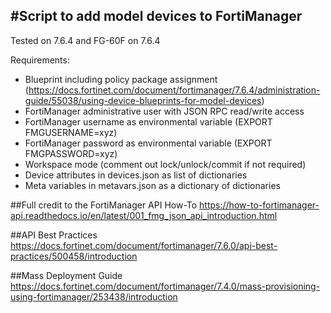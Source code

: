 #Script to add model devices to FortiManager
---

Tested on 7.6.4 and FG-60F on 7.6.4

Requirements:
- Blueprint including policy package assignment (https://docs.fortinet.com/document/fortimanager/7.6.4/administration-guide/55038/using-device-blueprints-for-model-devices)
- FortiManager administrative user with JSON RPC read/write access
- FortiManager username as environmental variable (EXPORT FMGUSERNAME=xyz)
- FortiManager password as environmental variable (EXPORT FMGPASSWORD=xyz)
- Workspace mode (comment out lock/unlock/commit if not required)
- Device attributes in devices.json as list of dictionaries
- Meta variables in metavars.json as a dictionary of dictionaries

##Full credit to the FortiManager API How-To
https://how-to-fortimanager-api.readthedocs.io/en/latest/001_fmg_json_api_introduction.html


##API Best Practices
https://docs.fortinet.com/document/fortimanager/7.6.0/api-best-practices/500458/introduction

##Mass Deployment Guide
https://docs.fortinet.com/document/fortimanager/7.4.0/mass-provisioning-using-fortimanager/253438/introduction


